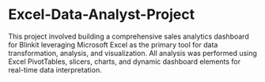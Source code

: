 # Excel-Data-Analyst-Project
This project involved building a comprehensive sales analytics dashboard for Blinkit leveraging Microsoft Excel as the primary tool for data transformation, analysis, and visualization. All analysis was performed using Excel PivotTables, slicers, charts, and dynamic dashboard elements for real-time data interpretation.
